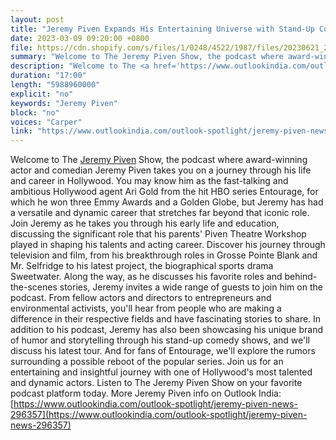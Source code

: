 ```yaml
---
layout: post
title: "Jeremy Piven Expands His Entertaining Universe with Stand-Up Comedy and Podcasting"
date: 2023-03-09 09:20:00 +0800
file: https://cdn.shopify.com/s/files/1/0248/4522/1987/files/20230621_2.mp3?v=1687361779
summary: "Welcome to The Jeremy Piven Show, the podcast where award-winning actor and comedian Jeremy Piven takes you on a journey through his life and career in Hollywood. You may know him as the fast-talking and ambitious Hollywood agent Ari Gold from the hit HBO series Entourage, for which he won three Emmy Awards and a Golden Globe, but Jeremy has had a versatile and dynamic career that stretches far beyond that iconic role. Join Jeremy as he takes you through his early life and education, discussing the significant role that his parents' Piven Theatre Workshop played in shaping his talents and acting career. Discover his journey through television and film, from his breakthrough roles in Grosse Pointe Blank and Mr. Selfridge to his latest project, the biographical sports drama Sweetwater. Along the way, as he discusses his favorite roles and behind-the-scenes stories, Jeremy invites a wide range of guests to join him on the podcast. From fellow actors and directors to entrepreneurs and environmental activists, you'll hear from people who are making a difference in their respective fields and have fascinating stories to share. In addition to his podcast, Jeremy has also been showcasing his unique brand of humor and storytelling through his stand-up comedy shows, and we'll discuss his latest tour. And for fans of Entourage, we'll explore the rumors surrounding a possible reboot of the popular series. Join us for an entertaining and insightful journey with one of Hollywood's most talented and dynamic actors. Listen to The Jeremy Piven Show on your favorite podcast platform today."
description: "Welcome to The <a href='https://www.outlookindia.com/outlook-spotlight/jeremy-piven-news-296357'>Jeremy Piven</a> Show, the podcast where award-winning actor and comedian Jeremy Piven takes you on a journey through his life and career in Hollywood. You may know him as the fast-talking and ambitious Hollywood agent Ari Gold from the hit HBO series Entourage, for which he won three Emmy Awards and a Golden Globe, but Jeremy has had a versatile and dynamic career that stretches far beyond that iconic role. Join Jeremy as he takes you through his early life and education, discussing the significant role that his parents' Piven Theatre Workshop played in shaping his talents and acting career. Discover his journey through television and film, from his breakthrough roles in Grosse Pointe Blank and Mr. Selfridge to his latest project, the biographical sports drama Sweetwater. Along the way, as he discusses his favorite roles and behind-the-scenes stories, Jeremy invites a wide range of guests to join him on the podcast. From fellow actors and directors to entrepreneurs and environmental activists, you'll hear from people who are making a difference in their respective fields and have fascinating stories to share. In addition to his podcast, Jeremy has also been showcasing his unique brand of humor and storytelling through his stand-up comedy shows, and we'll discuss his latest tour. And for fans of Entourage, we'll explore the rumors surrounding a possible reboot of the popular series. Join us for an entertaining and insightful journey with one of Hollywood's most talented and dynamic actors. Listen to The Jeremy Piven Show on your favorite podcast platform today. More Jeremy Piven info on Outlook India:<a href='https://www.outlookindia.com/outlook-spotlight/jeremy-piven-news-296357'>https://www.outlookindia.com/outlook-spotlight/jeremy-piven-news-296357</a> "
duration: "17:00"
length: "5988960000"
explicit: "no"
keywords: "Jeremy Piven"
block: "no"
voices: "Carper"
link: "https://www.outlookindia.com/outlook-spotlight/jeremy-piven-news-296357"
---
```


Welcome to The [Jeremy Piven](https://www.outlookindia.com/outlook-spotlight/jeremy-piven-news-296357) Show, the podcast where award-winning actor and comedian Jeremy Piven takes you on a journey through his life and career in Hollywood. You may know him as the fast-talking and ambitious Hollywood agent Ari Gold from the hit HBO series Entourage, for which he won three Emmy Awards and a Golden Globe, but Jeremy has had a versatile and dynamic career that stretches far beyond that iconic role. Join Jeremy as he takes you through his early life and education, discussing the significant role that his parents' Piven Theatre Workshop played in shaping his talents and acting career. Discover his journey through television and film, from his breakthrough roles in Grosse Pointe Blank and Mr. Selfridge to his latest project, the biographical sports drama Sweetwater. Along the way, as he discusses his favorite roles and behind-the-scenes stories, Jeremy invites a wide range of guests to join him on the podcast. From fellow actors and directors to entrepreneurs and environmental activists, you'll hear from people who are making a difference in their respective fields and have fascinating stories to share. In addition to his podcast, Jeremy has also been showcasing his unique brand of humor and storytelling through his stand-up comedy shows, and we'll discuss his latest tour. And for fans of Entourage, we'll explore the rumors surrounding a possible reboot of the popular series. Join us for an entertaining and insightful journey with one of Hollywood's most talented and dynamic actors. Listen to The Jeremy Piven Show on your favorite podcast platform today. More Jeremy Piven info on Outlook India:[https://www.outlookindia.com/outlook-spotlight/jeremy-piven-news-296357](https://www.outlookindia.com/outlook-spotlight/jeremy-piven-news-296357)
